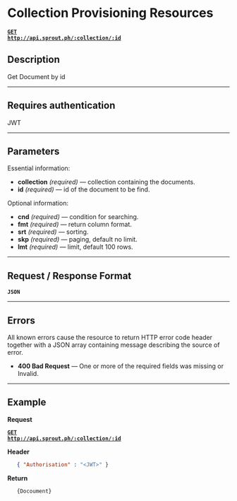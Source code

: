 # Collection Provisioning Resources

  **[<code>GET http://api.sprout.ph/:collection/:id</code>](https://github.com/facascante/sprout/blob/master/endpoints/get_one.md)**


## Description
   Get Document by id

***

## Requires authentication
JWT

***

## Parameters

Essential information:

- **collection** _(required)_ — collection containing the documents.
- **id** _(required)_ — id of the document to be find.

Optional information:

- **cnd** _(required)_ — condition for searching.
- **fmt** _(required)_ — return column format.
- **srt** _(required)_ — sorting.
- **skp** _(required)_ — paging, default no limit.
- **lmt** _(required)_ — limit, default 100 rows.

***

## Request / Response Format
  **<code>JSON</code>**

***

## Errors
All known errors cause the resource to return HTTP error code header together with a JSON array containing message describing the source of error.

- **400 Bad Request** — One or more of the required fields was missing or Invalid.

***

## Example

**Request**

  **[<code>GET http://api.sprout.ph/:collection/:id</code>](https://github.com/facascante/sprout/blob/master/endpoints/get_one.md)**

**Header**

``` json
   { "Authorisation" : "<JWT>" } 
``` 

**Return**

``` javascript
   {Docoument}
``` 

